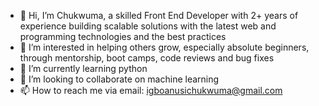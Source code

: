 - 👋 Hi, I’m Chukwuma, a skilled Front End Developer with 2+ years of experience building scalable solutions with the latest web and programming technologies and the best practices
- 👀 I’m interested in helping others grow, especially absolute beginners, through mentorship, boot camps, code reviews and bug fixes
- 🌱 I’m currently learning python 
- 💞️ I’m looking to collaborate on machine learning
- 📫 How to reach me via email: igboanusichukwuma@gmail.com

<!---
Chuks736/Chuks736 is a ✨ special ✨ repository because its `README.md` (this file) appears on your GitHub profile.
You can click the Preview link to take a look at your changes.
--->
